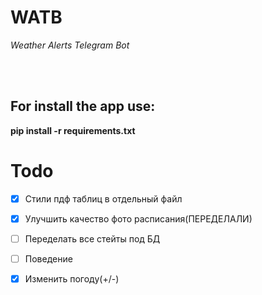 # WATB
*Weather Alerts Telegram Bot*

<br></br>
## For install the app use:
**pip install -r requirements.txt**

# Todo
- [x] Стили пдф таблиц в отдельный файл
- [x] Улучшить качество фото расписания(ПЕРЕДЕЛАЛИ)
- [ ] Переделать все стейты под БД
- [ ] Поведение
- [x] Изменить погоду(+/-)

